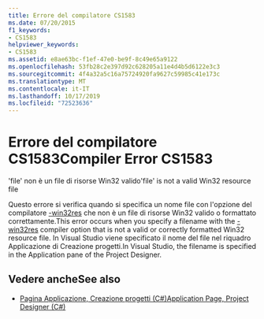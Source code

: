 ```yaml
---
title: Errore del compilatore CS1583
ms.date: 07/20/2015
f1_keywords:
- CS1583
helpviewer_keywords:
- CS1583
ms.assetid: e8ae63bc-f1ef-47e0-be9f-8c49e65a9122
ms.openlocfilehash: 53fb28c2e397d92c628205a11e4d4b5d6122e3c3
ms.sourcegitcommit: 4f4a32a5c16a75724920fa9627c59985c41e173c
ms.translationtype: MT
ms.contentlocale: it-IT
ms.lasthandoff: 10/17/2019
ms.locfileid: "72523636"
---
```

# <a name="compiler-error-cs1583"></a><span data-ttu-id="1d921-102">Errore del compilatore CS1583</span><span class="sxs-lookup"><span data-stu-id="1d921-102">Compiler Error CS1583</span></span>
<span data-ttu-id="1d921-103">'file' non è un file di risorse Win32 valido</span><span class="sxs-lookup"><span data-stu-id="1d921-103">'file' is not a valid Win32 resource file</span></span>  
  
 <span data-ttu-id="1d921-104">Questo errore si verifica quando si specifica un nome file con l'opzione del compilatore [-win32res](../language-reference/compiler-options/win32res-compiler-option.md) che non è un file di risorse Win32 valido o formattato correttamente.</span><span class="sxs-lookup"><span data-stu-id="1d921-104">This error occurs when you specify a filename with the [-win32res](../language-reference/compiler-options/win32res-compiler-option.md) compiler option that is not a valid or correctly formatted Win32 resource file.</span></span> <span data-ttu-id="1d921-105">In Visual Studio viene specificato il nome del file nel riquadro Applicazione di Creazione progetti.</span><span class="sxs-lookup"><span data-stu-id="1d921-105">In Visual Studio, the filename is specified in the Application pane of the Project Designer.</span></span>  
  
## <a name="see-also"></a><span data-ttu-id="1d921-106">Vedere anche</span><span class="sxs-lookup"><span data-stu-id="1d921-106">See also</span></span>

- [<span data-ttu-id="1d921-107">Pagina Applicazione, Creazione progetti (C#)</span><span class="sxs-lookup"><span data-stu-id="1d921-107">Application Page, Project Designer (C#)</span></span>](/visualstudio/ide/reference/application-page-project-designer-csharp)
